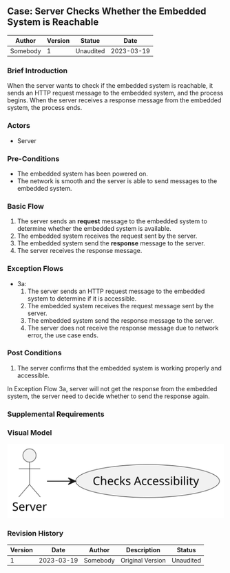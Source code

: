 

## Case: Server Checks Whether the Embedded System is Reachable

| Author   | Version | Statue    | Date       |
| -------- | ------- | --------- | ---------- |
| Somebody | 1       | Unaudited | 2023-03-19 |

### Brief Introduction

When the server wants to check if the embedded system is reachable, it sends an HTTP request message to the embedded system, and the process begins. When the server receives a response message from the embedded system, the process ends.

### Actors

- Server

### Pre-Conditions

- The embedded system has been powered on.
- The network is smooth and the server is able to send messages to the embedded system.

### Basic Flow

1. The server sends an  **request** message to the embedded system to determine whether the embedded system is available.
2. The embedded system receives the request sent by the server.
3. The embedded system send the **response** message to the server.
4. The server receives the response message.

### Exception Flows

- 3a:
  1. The server sends an HTTP request message to the embedded system to determine if it is accessible.
  2. The embedded system receives the request message sent by the server.
  3. The embedded system send the response message to the server.
  4. The server does not receive the response message due to network error, the use case ends.

### Post Conditions

1. The server confirms that the embedded system is working properly and accessible.

In Exception Flow 3a, server will not get the response from the embedded system, the server need to decide whether to send the response again.

### Supplemental Requirements



### Visual Model

<img src="./Server Checks Whether the Sensor is Reachable.svg" style="zoom:150%;" />

### Revision History

| Version | Date       | Author   | Description      | Status    |
| ------- | ---------- | -------- | ---------------- | --------- |
| 1       | 2023-03-19 | Somebody | Original Version | Unaudited |
